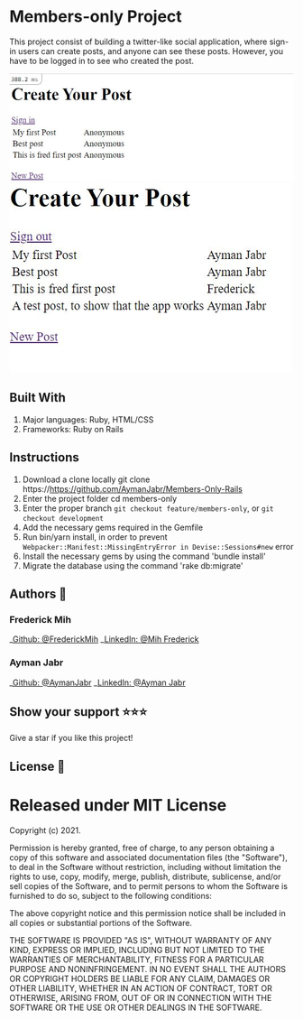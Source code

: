 # Members-only Project
 This project consist of building a twitter-like social application, where sign-in users can create posts, and anyone can see these posts. However, you have to be logged in to see who created the post.

![Screenshot1](./app/assets/images/screenshot.JPG)
![Screenshot1](./app/assets/images/screenshot2.JPG)

## Built With
1. Major languages: Ruby, HTML/CSS
2. Frameworks: Ruby on Rails

## Instructions
1. Download a clone locally git clone https://https://github.com/AymanJabr/Members-Only-Rails
2. Enter the project folder cd members-only
3. Enter the proper branch `git checkout feature/members-only`, or `git checkout development`
4. Add the necessary gems required in the Gemfile
5. Run bin/yarn install, in order to prevent `Webpacker::Manifest::MissingEntryError in Devise::Sessions#new` error
6. Install the necessary gems by using the command 'bundle install'
7. Migrate the database using the command 'rake db:migrate'

## Authors :bust_in_silhouette:
### Frederick Mih
\_[Github: @FrederickMih](https://github.com/FrederickMih)
\_[LinkedIn: @Mih Frederick](https://www.linkedin.com/in/frederick-mih/)
### Ayman Jabr
\_[Github: @AymanJabr](https://github.com/AymanJabr/)
\_[LinkedIn: @Ayman Jabr](https://www.linkedin.com/in/ayman-jabr/)
## Show your support :star:️:star:️:star:️
Give a star if you like this project!
## License :memo:
# Released under MIT License

Copyright (c) 2021.

Permission is hereby granted, free of charge, to any person obtaining a copy of this software and associated documentation files (the "Software"), to deal in the Software without restriction, including without limitation the rights to use, copy, modify, merge, publish, distribute, sublicense, and/or sell copies of the Software, and to permit persons to whom the Software is furnished to do so, subject to the following conditions:

The above copyright notice and this permission notice shall be included in all copies or substantial portions of the Software.

THE SOFTWARE IS PROVIDED "AS IS", WITHOUT WARRANTY OF ANY KIND, EXPRESS OR IMPLIED, INCLUDING BUT NOT LIMITED TO THE WARRANTIES OF MERCHANTABILITY, FITNESS FOR A PARTICULAR PURPOSE AND NONINFRINGEMENT. IN NO EVENT SHALL THE AUTHORS OR COPYRIGHT HOLDERS BE LIABLE FOR ANY CLAIM, DAMAGES OR OTHER LIABILITY, WHETHER IN AN ACTION OF CONTRACT, TORT OR OTHERWISE, ARISING FROM, OUT OF OR IN CONNECTION WITH THE SOFTWARE OR THE USE OR OTHER DEALINGS IN THE SOFTWARE.